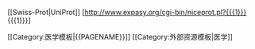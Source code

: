 [[Swiss-Prot|UniProt]] [http://www.expasy.org/cgi-bin/niceprot.pl?{{{1}}} {{{1}}}]<noinclude>

[[Category:医学模板|{{PAGENAME}}]]
[[Category:外部资源模板|医学]]
</noinclude>